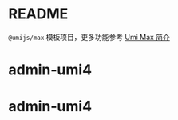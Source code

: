 # README

`@umijs/max` 模板项目，更多功能参考 [Umi Max 简介](https://umijs.org/docs/max/introduce)

# admin-umi4
# admin-umi4
